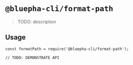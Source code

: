 # `@bluepha-cli/format-path`

> TODO: description

## Usage

```
const formatPath = require('@bluepha-cli/format-path');

// TODO: DEMONSTRATE API
```
